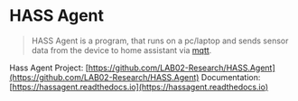 ---
---

# HASS Agent

> HASS Agent is a program, that runs on a pc/laptop and sends sensor data from the device to home assistant via [mqtt](/config/integrations/mqtt).

Hass Agent Project: [https://github.com/LAB02-Research/HASS.Agent](https://github.com/LAB02-Research/HASS.Agent)
Documentation: [https://hassagent.readthedocs.io](https://hassagent.readthedocs.io)
